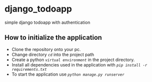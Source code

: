# django_todoapp
simple django todoapp with authentication

## How to initialize the application
  - Clone the repository onto your pc.
  - Change directory *`cd`* into the project path 
  - Create a python *`virtual environment`* in the project directory.
  - Install all dependencies used in the application with *`pip install -r requirements.txt`*
  - To start the application use *`python manage.py runserver`*
